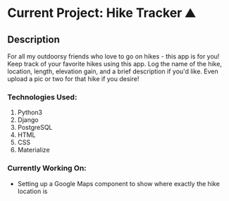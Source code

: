# Current Project: Hike Tracker :mountain:

## Description
For all my outdoorsy friends who love to go on hikes - this app is for you! Keep track of your favorite hikes using this app. Log the name of the hike, location, length, elevation gain, and a brief description if you'd like. Even upload a pic or two for that hike if you desire!

### Technologies Used:
1. Python3
2. Django
3. PostgreSQL
4. HTML
5. CSS
6. Materialize

### Currently Working On:
- Setting up a Google Maps component to show where exactly the hike location is